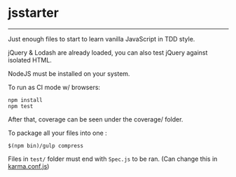 # jsstarter
-----------------------

Just enough files to start to learn vanilla JavaScript in TDD style.

jQuery & Lodash are already loaded, you can also test jQuery against isolated HTML.

NodeJS must be installed on your system.

To run as CI mode w/ browsers:
```
npm install
npm test
```

After that, coverage can be seen under the coverage/ folder.

To package all your files into one :
```
$(npm bin)/gulp compress
```

Files in `test/` folder must end with `Spec.js` to be ran. (Can change this in [karma.conf.js](https://github.com/bdavidxyz/jsstarter/blob/master/karma.conf.js#L25))
